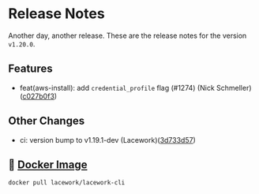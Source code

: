 # Release Notes
Another day, another release. These are the release notes for the version `v1.20.0`.

## Features
* feat(aws-install): add `credential_profile` flag (#1274) (Nick Schmeller)([c027b0f3](https://github.com/lacework/go-sdk/commit/c027b0f3a46319fc8ecedbe495a98d326d36c654))
## Other Changes
* ci: version bump to v1.19.1-dev (Lacework)([3d733d57](https://github.com/lacework/go-sdk/commit/3d733d57b6a65a4a6013f51112d3a209a912bfea))

## :whale: [Docker Image](https://hub.docker.com/r/lacework/lacework-cli)
```
docker pull lacework/lacework-cli
```
